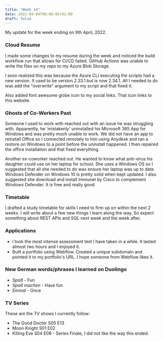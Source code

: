 ```yaml
---
title: "Week 14"
date: 2022-04-09T00:08:05+01:00
draft: false
---
```


My update for the week ending on 9th April, 2022.

### Cloud Resume
I made some changes to my resume during the week and noticed the build workflow run that allows for CI/CD failed. GitHub Actions was unable to write the files on my repo to my Azure Blob Storage.

I soon realized this was because the Azure CLI executing the scripts had a new version. It used to be version 2.33.1 but is now 2.34.1. All I needed to do was add the "overwrite" argument to my script and that fixed it.

Also added font awesome globe icon to my social links. That icon links to this website.

### Ghosts of Co-Workers Past
Someone I used to work with reached out with an issue he was struggling with. Apparently, he 'mistakenly' uninstalled his Microsoft 365 App for Windows and was pretty much unable to work. We did not have an app to reinstall Office so I connected remotely to him using Anydesk and ran a restore on Windows to a point before the uninstall happened. I then repaired the office installation and that fixed everything.

Another ex-coworker reached out. He wanted to know what anti-virus his daughter could use on her laptop for school. She uses a Windows OS so I suggested that all she needed to do was ensure her laptop was up to date. Windows Defender on Windows 10 is pretty solid when kept updated. I also suggested she download and install Immunet by Cisco to complement Windows Defender. It is free and really good.

### Timetable
I drafted a study timetable for skills I need to firm up on within the next 2 weeks. I will write about a few new things I learn along the way. So expect something about REST APIs and SQL next week and the week after.

### Applications
* I took the most intense assessment test I have taken in a while. It lasted almost two hours and I enjoyed it.
* Built a portfolio using Webflow. Created a unique subdomain and pointed it to my portfolio's URL. I hope someone from Webflow likes it.

### New German words/phrases I learned on Duolingo
* *Spaß* - Fun
* *Spaß machen* - Have fun
* *Einmal* - Once

### TV Series
These are the TV shows I currently follow:
* The Good Doctor S05 E13
* Moon Knight S01 E02
* Killing Eve S04 E08 - Series Finale, I did not like the way this ended.